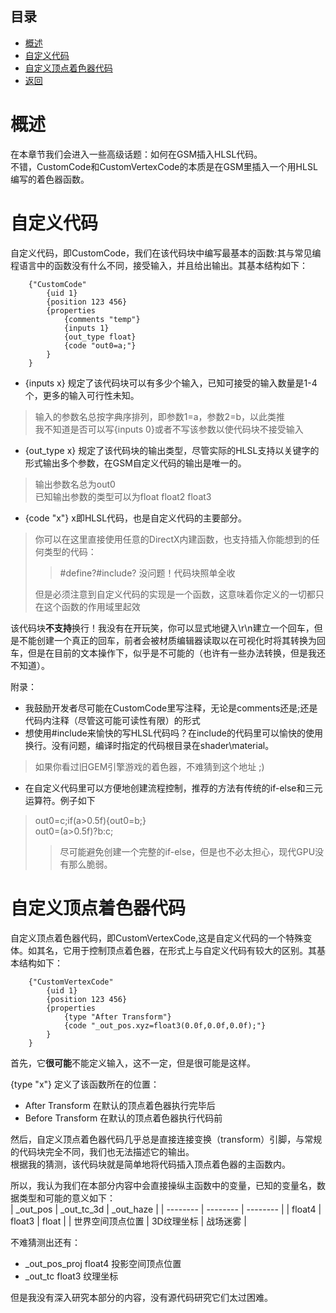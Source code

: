 ## 目录
*  [概述](#概述)  
*  [自定义代码](#自定义代码)
*  [自定义顶点着色器代码](#自定义顶点着色器代码)
*  [返回](./menu.md)

# 概述
在本章节我们会进入一些高级话题：如何在GSM插入HLSL代码。  
不错，CustomCode和CustomVertexCode的本质是在GSM里插入一个用HLSL编写的着色器函数。
# 自定义代码
自定义代码，即CustomCode，我们在该代码块中编写最基本的函数:其与常见编程语言中的函数没有什么不同，接受输入，并且给出输出。其基本结构如下：
```
	{"CustomCode"
		{uid 1}
		{position 123 456}
		{properties
			{comments "temp"}
			{inputs 1}
			{out_type float}
			{code "out0=a;"}
		}
	}
```
* {inputs x} 规定了该代码块可以有多少个输入，已知可接受的输入数量是1-4个，更多的输入可行性未知。
> 输入的参数名总按字典序排列，即参数1=a，参数2=b，以此类推  
> 我不知道是否可以写{inputs 0}或者不写该参数以使代码块不接受输入
* {out_type x} 规定了该代码块的输出类型，尽管实际的HLSL支持以关键字的形式输出多个参数，在GSM自定义代码的输出是唯一的。
> 输出参数名总为out0  
> 已知输出参数的类型可以为float float2 float3
* {code "x"} x即HLSL代码，也是自定义代码的主要部分。
> 你可以在这里直接使用任意的DirectX内建函数，也支持插入你能想到的任何类型的代码：
> > #define?#include? 没问题！代码块照单全收  
>
> 但是必须注意到自定义代码的实现是一个函数，这意味着你定义的一切都只在这个函数的作用域里起效

该代码块**不支持**换行！我没有在开玩笑，你可以显式地键入\r\n建立一个回车，但是不能创建一个真正的回车，前者会被材质编辑器读取以在可视化时将其转换为回车，但是在目前的文本操作下，似乎是不可能的（也许有一些办法转换，但是我还不知道）。

附录：
* 我鼓励开发者尽可能在CustomCode里写注释，无论是comments还是;还是代码内注释（尽管这可能可读性有限）的形式
* 想使用#include来愉快的写HLSL代码吗？在include的代码里可以愉快的使用换行。没有问题，编译时指定的代码根目录在shader\material。
> 如果你看过旧GEM引擎游戏的着色器，不难猜到这个地址 ;)
* 在自定义代码里可以方便地创建流程控制，推荐的方法有传统的if-else和三元运算符。例子如下
> out0=c;if(a>0.5f){out0=b;}  
> out0=(a>0.5f)?b:c;
> > 尽可能避免创建一个完整的if-else，但是也不必太担心，现代GPU没有那么脆弱。
# 自定义顶点着色器代码
自定义顶点着色器代码，即CustomVertexCode,这是自定义代码的一个特殊变体。如其名，它用于控制顶点着色器，在形式上与自定义代码有较大的区别。其基本结构如下：
```
	{"CustomVertexCode"
		{uid 1}
		{position 123 456}
		{properties
			{type "After Transform"}
			{code "_out_pos.xyz=float3(0.0f,0.0f,0.0f);"}
		}
	}
```
首先，它**很可能**不能定义输入，这不一定，但是很可能是这样。 

{type "x"} 定义了该函数所在的位置：
* After Transform 在默认的顶点着色器执行完毕后
* Before Transform 在默认的顶点着色器执行代码前

然后，自定义顶点着色器代码几乎总是直接连接变换（transform）引脚，与常规的代码块完全不同，我们也无法描述它的输出。  
根据我的猜测，该代码块就是简单地将代码插入顶点着色器的主函数内。

所以，我认为我们在本部分内容中会直接操纵主函数中的变量，已知的变量名，数据类型和可能的意义如下：  
| _out_pos | _out_tc_3d | _out_haze |
| -------- | -------- | -------- |
| float4     | float3     | float     |
| 世界空间顶点位置     | 3D纹理坐标     | 战场迷雾     |

不难猜测出还有：
* _out_pos_proj float4 投影空间顶点位置
* _out_tc float3 纹理坐标

但是我没有深入研究本部分的内容，没有源代码研究它们太过困难。